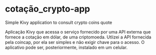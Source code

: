 # cotação_crypto-app
Simple Kivy application to consult crypto coins quote

Aplicação Kivy que acessa o serviço fornecido por uma  API externa que fornece a cotação em dólar, de uma criptomoeda.
Utlizei a API fornecida pela coincap, por ela ser simples e não exigir chave para o acesso.  O aplicativo pode ser, posteriormente, instalado em um celular.
